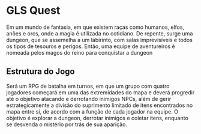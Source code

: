 # GLS Quest
Em um mundo de fantasia, em que existem raças como humanos, elfos, anões e orcs, onde a magia é utilizada no cotidiano. De repente, surge uma dungeon, que se assemelha a um labirinto, com salas imprevisíveis e todos os tipos de tesouros e perigos. 
Então, uma equipe de aventureiros é nomeada pelos magos do reino para conquistar a dungeon 
## Estrutura do Jogo
Será um RPG de batalha em turnos, em que um grupo com quatro jogadores começará em uma das extremidades do mapa e deverá progredir até o objetivo atacando e derrotando inimigos NPCs, além de gerir estrategicamente a divisão do suprimento limitado de itens encontrados no mapa entre si, de acordo com a função de cada jogador na equipe.
O objetivo é explorar a dungeon, derrotar inimigos e coletar itens, enquanto se desvenda o mistério por trás de sua aparição.